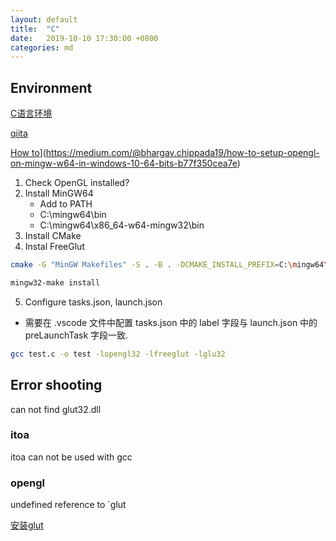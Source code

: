 ```yaml
---
layout: default
title:  "C"
date:   2019-10-10 17:30:00 +0800
categories: md
---
```


## Environment
[C语言环境](https://blog.csdn.net/qq_28581077/article/details/81380341)

[qiita](https://qiita.com/OcoToOo/items/f1d0a125327f5659ad52)

[How to]([)](https://medium.com/@bhargav.chippada19/how-to-setup-opengl-on-mingw-w64-in-windows-10-64-bits-b77f350cea7e)

1. Check OpenGL installed?
2. Install MinGW64
   - Add to PATH 
   - C:\mingw64\bin
   - C:\mingw64\x86_64-w64-mingw32\bin
3. Install CMake
4. Instal  FreeGlut

```bash
cmake -G "MinGW Makefiles" -S . -B . -DCMAKE_INSTALL_PREFIX=C:\mingw64\x86_64-w64-mingw32

mingw32-make install
```

5. Configure tasks.json, launch.json
- 需要在 .vscode 文件中配置 tasks.json 中的 label 字段与 launch.json 中的 preLaunchTask 字段一致.

```bash
gcc test.c -o test -lopengl32 -lfreeglut -lglu32
```

## Error shooting
can not find glut32.dll

### itoa
itoa can not be used with gcc

### opengl
undefined reference to `glut

[安装glut](https://blog.csdn.net/ZHM_YX/article/details/57129650)